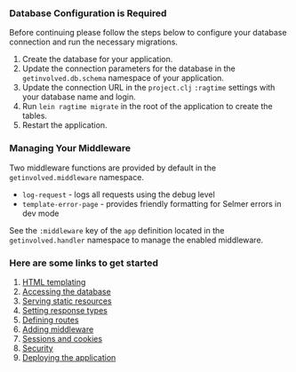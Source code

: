 <div class="bs-callout bs-callout-danger">
 <h3>Database Configuration is Required</h3>
 <p>Before continuing please follow the steps below to configure your database connection and run the necessary migrations.</p>
 <ol>
   <li> Create the database for your application.
   <li> Update the connection parameters for the database in the <code>getinvolved.db.schema</code> namespace of your application.
   <li> Update the connection URL in the <code>project.clj</code> <code>:ragtime</code> settings with your database name and login.
   <li> Run <code>lein ragtime migrate</code> in the root of the application to create the tables.
   <li> Restart the application.
 </ol>
</div>

### Managing Your Middleware

Two middleware functions are provided by default in the `getinvolved.middleware` namespace.

* `log-request` - logs all requests using the debug level
* `template-error-page` - provides friendly formatting for Selmer errors in dev mode

See the `:middleware` key of the `app` definition located in the `getinvolved.handler` namespace to manage the enabled middleware.

### Here are some links to get started

1. [HTML templating](http://www.luminusweb.net/docs/html_templating.md)
2. [Accessing the database](http://www.luminusweb.net/docs/database.md)
3. [Serving static resources](http://www.luminusweb.net/docs/static_resources.md)
4. [Setting response types](http://www.luminusweb.net/docs/responses.md)
5. [Defining routes](http://www.luminusweb.net/docs/routes.md)
6. [Adding middleware](http://www.luminusweb.net/docs/middleware.md)
7. [Sessions and cookies](http://www.luminusweb.net/docs/sessions_cookies.md)
8. [Security](http://www.luminusweb.net/docs/security.md)
9. [Deploying the application](http://www.luminusweb.net/docs/deployment.md)
